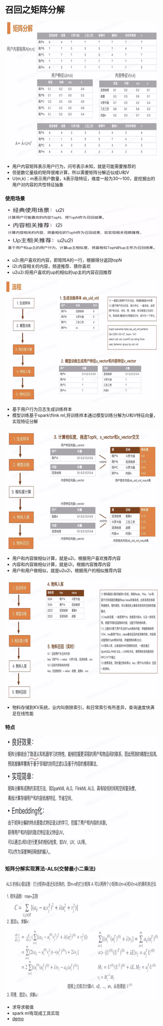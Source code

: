 # 召回之矩阵分解

<img align="center"  width='800' height='450' src="picture/pipeline20.png"  />

- 用户内容矩阵表示用户行为，问号表示未知，就是可能需要推荐的
- 但是数亿量级的矩阵很难计算，所以需要矩阵分解近似成U和V
- U(m,k)：m表示用户数量，k表示隐特征，维度一般为30～100，是挖掘出的用户对内容的共性特征抽象

### 使用场景
<img align="center"  width='500' height='150' src="picture/pipeline21.png"  />

- u2i:用户喜欢的内容，即矩阵A的一行，根据得分返回topN
- i2i:内容相关的内容，频道推荐、猜你喜欢
- u2u2i:将用户喜欢的up的相似的up主的内容召回推荐

<img align="center"  width='800' height='400' src="picture/pipeline22.png"  />

- 基于用户行为日志生成训练样本
- 模型训练基于spark\flink ml,将训练样本通过模型训练分解为U和V特征向量，实现特征分解

<img align="center"  width='800' height='400' src="picture/pipeline23.png"  />

- 用户和内容做相似计算，就是u2i，根据用户喜欢推荐内容
- 内容和内容做相似计算，就是i2i，根据内容推荐内容
- 用户和用户做相似，就是u2u2i，根据用户的相似推荐内容

<img align="center"  width='800' height='400' src="picture/pipeline24.png"  />

- 物料存储到KV系统，业内叫倒排索引，和日常索引有所差异，查询速度快满足在线性能

### 特点
<img align="center"  width='800' height='400' src="picture/pipeline25.png"  />

### 矩阵分解实现算法-ALS(交替最小二乘法)

<img align="center"  width='800' height='400' src="picture/pipeline26.png"  />

- 求导求极值
- spark ml有现成工具实现
- [demo](https://blog.csdn.net/weixin_36288711/article/details/112193501?spm=1001.2101.3001.6650.3&utm_medium=distribute.pc_relevant.none-task-blog-2%7Edefault%7ECTRLIST%7ERate-3.pc_relevant_antiscanv2&depth_1-utm_source=distribute.pc_relevant.none-task-blog-2%7Edefault%7ECTRLIST%7ERate-3.pc_relevant_antiscanv2&utm_relevant_index=6)
